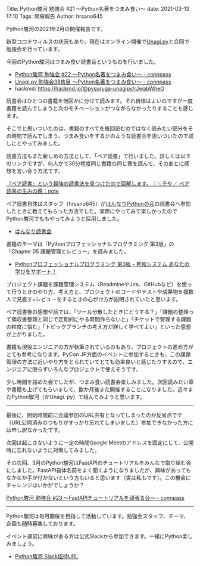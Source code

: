 Title: Python駿河 勉強会 #21 ～Python名著をつまみ食い～
date: 2021-03-13 17:10
Tags: 開催報告
Author: hrsano645

Python駿河の2021年2月の開催報告です。

新型コロナウィルスの状況もあり、現在はオンライン開催で[Unagi.py](https://unagi-py.connpass.com/)と合同で勉強会を行っています。

今回のPython駿河はつまみ食い読書会というものを行いました。

- [Python駿河 勉強会 #22 ～Python名著をつまみ食い～ - connpass](https://py-suruga.connpass.com/event/204027/)
- [Unagi.py 勉強会38枚目 ～Python名著をつまみ食い～ - connpass](https://unagi-py.connpass.com/event/204028/)
- hackmd: https://hackmd.io/@pysuruga-unagipy/rJwabWheO

読書会はひとつの書籍を何回かに分けて読みます。それ自体はよいのですが一度書籍を読んでしまうと次のモチベーションがつながらなかったりすることも感じます。

そこでと思いついたのは、書籍のすべてを毎回読むのではなく読みたい部分をその時間で読んでしまう、つまみ食いをするかのような読書会を思いついたので試しにとやってみました。

読書方法もまた新しめの方法として、「ペア読書」で行いました。詳しくは以下のリンクですが、何人かで30分程度同じ書籍の同じ章を読んで、そのあとに感想を言い合う方法です。

[『ペア読書』という最強の読書法を見つけたので図解します。｜＼そや／ ペア読書の生みの親｜note](https://note.com/1000tea_/n/nc4b9f41aee56)

ペア読書自体はスタッフ（hrsano645）が[はんなりPythonの会](https://hannari-python.connpass.com/)の読書会へ参加したときに教えてもらった方法でした。実際にやってみて楽しかったのでPython駿河でももやってみようと採用しました。

- [はんなり読書会](https://hannari-python.connpass.com/event/206907/)

書籍のテーマは「Pythonプロフェッショナルプログラミング 第3版」の「Chapter 05 課題管理とレビュー」を読みました。

- [Pythonプロフェッショナルプログラミング 第3版 - 秀和システム あなたの学びをサポート！](https://www.shuwasystem.co.jp/book/9784798053820.html)

プロジェクト課題を課題管理システム（ReadmineやJira、GitHubなど）を使って行うときのやり方、考え方と、プロジェクトのコードやテストや成果物を複数人で見直す=レビューをするときの心がけ方が説明されていたと思います。

ペア読書後の感想や話では、「ツール分散したときにどうする？」「課題の整理って領収書整理と同じで定期的にやる時間作らないと」「チケットで管理する課題の粒度に悩む」「トピックブランチの考え方が詳しく学べてよい」といった感想が上がりました。

書籍も現役エンジニアの方が執筆されているのもあり、プロジェクトの進め方がとても参考になります。PyCon JP方面のイベントに参加するときも、この課題管理の方法に近いやり方をとられていてとても効率良いと感じたりするので、エンジニアに限らずいろんなプロジェクトで使えそうです。

少し時間を詰めた会でしたが、つまみ食い読書会楽しみました。次回読みたい章や書籍も上げてもらいまして、数か月後また開催することになりました。近々またPython駿河（かUnagi. py）で組んでみようと思います。

---

最後に、開始時間前に会議参加のURL共有となってしまったのが反省点です（URL公開済みのつもりがすっかり忘れてしまいました）参加できなかった方には申し訳なかったです。

次回は起こさないように一定の時間Google Meetのアドレスを固定にして、公開時に忘れないように対策してみました。

その次回、3月のPython駿河はFastAPIのチュートリアルをみんなで取り組む会にしました。FastAPI自体名前をよく聞くようになりましたが、興味があってもなかなか手が付かないという方もいると思います（実は私もです）。この機会にチャレンジはいかがでしょうか？

[Python駿河 勉強会 #23 ～FastAPIチュートリアルを頑張る会～ - connpass](https://py-suruga.connpass.com/event/206073/)

---

Python駿河は毎月開催を目指して活動しています。勉強会スタッフ、テーマ、企画も随時募集しております。

イベント運営に興味がある方は公式Slackから参加できます。一緒にPython楽しみましょう。

- [Python駿河 Slack招待URL](https://join.slack.com/t/py-suruga/shared_invite/zt-811b9pwj-R_RbCmlTlV4B5iVKxF5gfA)